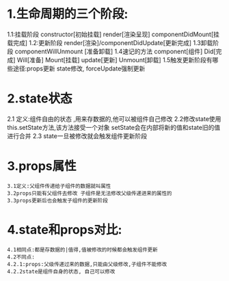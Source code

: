 # 1.生命周期的三个阶段:
   1.1:挂载阶段   constructor[初始挂载] render[渲染呈现] componentDidMount[挂载完成]
   1.2:更新阶段   render[渲染]/componentDidUpdate[更新完成]
   1.3卸载阶段    componentWillUnmount [准备卸载]
   1.4速记的方法   component[组件] Did[完成] Will[准备]  Mount[挂载] update[更新] Unmount[卸载]
   1.5触发更新阶段有哪些途径:props更新  state修改, forceUpdate强制更新
# 2.state状态
   2.1 定义:组件自由的状态 ,用来存数据的,他可以被组件自己修改
   2.2修改state使用this.setState方法,该方法接受一个对象
   setState会在内部将新的值和state旧的值进行合并
   2.3 state一旦被修改就会触发组件更新阶段
# 3.props属性
    3.1定义:父组件传递给子组件的数据就叫属性
    3.2props只能有父组件去修改 子组件是无法修改父级传递进来的属性的
    3.3props更新后也会触发子组件的更新阶段
# 4.state和props对比:
    4.1相同点:都是存数据的|值得,值被修改的时候都会触发组件更新
    4.2不同点:
    4.2.1:props:父级传递过来的数据,只能由父级修改,子组件不能修改
    4.2.2state是组件自身的状态, 自己可以修改